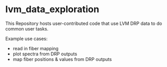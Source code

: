 # lvm_data_exploration

This Repository hosts user-contributed code that use LVM DRP data to do common user tasks.

Example use cases:
- read in fiber mapping
- plot spectra from DRP outputs
- map fiber positions & values from DRP outputs
